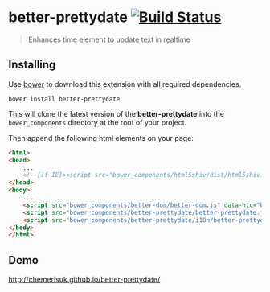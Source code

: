better-prettydate [![Build Status](https://api.travis-ci.org/chemerisuk/better-prettydate.png?branch=master)](http://travis-ci.org/chemerisuk/better-prettydate)
======================
> Enhances time element to update text in realtime

Installing
----------
Use [bower](http://bower.io/) to download this extension with all required dependencies.

    bower install better-prettydate

This will clone the latest version of the __better-prettydate__ into the `bower_components` directory at the root of your project.

Then append the following html elements on your page:

```html
<html>
<head>
    ...
    <!--[if IE]><script src="bower_components/html5shiv/dist/html5shiv.js"></script><![endif]-->
</head>
<body>
    ...
    <script src="bower_components/better-dom/better-dom.js" data-htc="bower_components/better-dom/better-dom.htc"></script>
    <script src="bower_components/better-prettydate/better-prettydate.js"></script>
    <script src="bower_components/better-prettydate/i18n/better-prettydate.en.js"></script>
</body>
</html>
```

Demo
----
http://chemerisuk.github.io/better-prettydate/